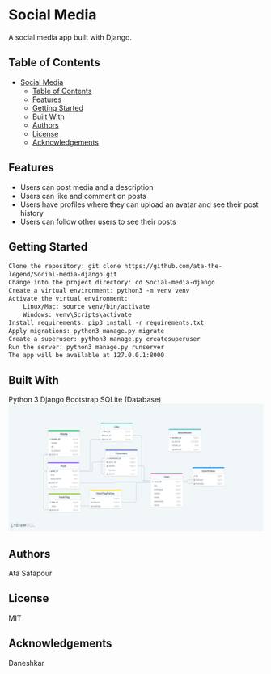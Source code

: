 # Social Media

A social media app built with Django.

## Table of Contents

- [Social Media](#social-media)
  - [Table of Contents](#table-of-contents)
  - [Features](#features)
  - [Getting Started](#getting-started)
  - [Built With](#built-with)
  - [Authors](#authors)
  - [License](#license)
  - [Acknowledgements](#acknowledgements)


## Features

- Users can post media and a description
- Users can like and comment on posts
- Users have profiles where they can upload an avatar and see their post history
- Users can follow other users to see their posts

## Getting Started

    Clone the repository: git clone https://github.com/ata-the-legend/Social-media-django.git
    Change into the project directory: cd Social-media-django
    Create a virtual environment: python3 -m venv venv
    Activate the virtual environment:
        Linux/Mac: source venv/bin/activate
        Windows: venv\Scripts\activate
    Install requirements: pip3 install -r requirements.txt
    Apply migrations: python3 manage.py migrate
    Create a superuser: python3 manage.py createsuperuser
    Run the server: python3 manage.py runserver
    The app will be available at 127.0.0.1:8000

## Built With

Python 3
Django
Bootstrap
SQLite (Database) 
![ERD](./ERD.png)

## Authors

Ata Safapour
## License

MIT
## Acknowledgements

Daneshkar

